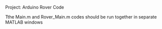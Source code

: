 Project: Arduino Rover Code

Tthe Main.m and Rover_Main.m codes should be run together in separate MATLAB windows
